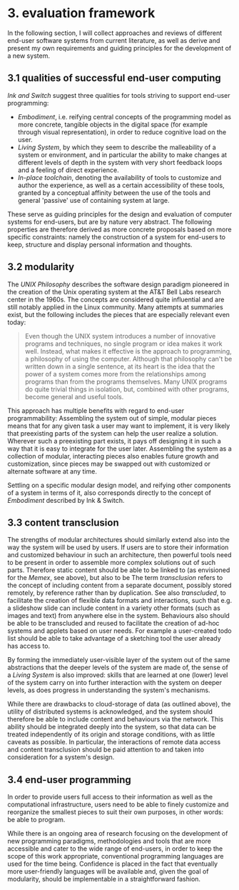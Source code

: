 # 3. evaluation framework

In the following section, I will collect approaches and reviews of different end-user software systems from current
literature, as well as derive and present my own requirements and guiding principles for the development of a new
system.

3.1 qualities of successful end-user computing
----------------------------------------------

*Ink and Switch* suggest three qualities for tools striving to support
end-user programming<mmm-embed path="../references/inkandswitch" wrap="sidenote"></mmm-embed>:

- *Embodiment*, i.e. reifying central concepts of the programming model as more concrete, tangible objects
  in the digital space (for example through visual representation),
  in order to reduce cognitive load on the user.
- *Living System*, by which they seem to describe the malleability of a system or environment,
  and in particular the ability to make changes at different levels of depth in the system with
  very short feedback loops and a feeling of direct experience.
- *In-place toolchain*, denoting the availability of tools to customize and author the experience,
  as well as a certain accessibility of these tools, granted by a conceptual affinity between the
  use of the tools and general 'passive' use of containing system at large. 

These serve as guiding principles for the design and evaluation of computer systems for end-users, but are by nature
very abstract. The following properties are therefore derived as more concrete proposals based on more specific
constraints: namely the construction of a system for end-users to keep, structure and display personal information and
thoughts.

3.2 modularity
--------------

The *UNIX Philosophy*<mmm-embed path="../references/unix" wrap="sidenote"></mmm-embed> describes the software design
paradigm pioneered in the creation of the Unix operating system at the AT&T Bell Labs research center in the 1960s. The
concepts are considered quite influential and are still notably applied in the Linux community. Many attempts at
summaries exist, but the following includes the pieces that are especially relevant even today:

<mmm-embed path="../references/unix" wrap="marginnote"></mmm-embed>
> Even though the UNIX system introduces a number of innovative programs and techniques, no single program or idea makes
> it work well. Instead, what makes it effective is the approach to programming, a philosophy of using the computer.
> Although that philosophy can't be written down in a single sentence, at its heart is the idea that the power of a
> system comes more from the relationships among programs than from the programs themselves. Many UNIX programs do quite
> trivial things in isolation, but, combined with other programs, become general and useful tools.

This approach has multiple benefits with regard to end-user programmability: Assembling the system out of simple,
modular pieces means that for any given task a user may want to implement, it is very likely that preexisting parts
of the system can help the user realize a solution. Wherever such a preexisting part exists, it pays off designing it
in such a way that it is easy to integrate for the user later. Assembling the system as a collection of modular,
interacting pieces also enables future growth and customization, since pieces may be swapped out with customized or
alternate software at any time.

Settling on a specific modular design model, and reifying other components of a system in terms of it, also corresponds
directly to the concept of *Embodiment* described by Ink & Switch.

3.3 content transclusion
------------------------

The strengths of modular architectures should similarly extend also into the way the system will be used by users.
If users are to store their information and customized behaviour in such an architecture, then powerful tools need to be
present in order to assemble more complex solutions out of such parts. Therefore static content should be able to be
linked to (as envisioned for the *Memex*, see above), but also to be <mmm-embed wrap="marginnote"
path="../references/transclusion">The term <i>transclusion</i> refers to the concept of including content from a
separate document, possibly stored remotely, by reference rather than by duplication. See also
</mmm-embed>*transcluded*,
to facilitate the creation of flexible data formats and interactions, such that e.g. a slideshow slide can include
content in a variety other formats (such as images and text) from anywhere else in the system. Behaviours also should be
able to be transcluded and reused to facilitate the creation of ad-hoc systems and applets based on user needs. For
example a user-created todo list should be able to take advantage of a sketching tool the user already has access to.

By forming the immediately user-visible layer of the system out of the same abstractions that the deeper levels of the
system are made of, the sense of a *Living System* is also improved: skills that are learned at one (lower) level of the
system carry on into further interaction with the system on deeper levels, as does progress in understanding the
system's mechanisms.

While there are drawbacks to cloud-storage of data (as outlined above), the utility of distributed systems is
acknowledged, and the system should therefore be able to include content and behaviours via the network.
This ability should be integrated deeply into the system, so that data can be treated independently of its origin and
storage conditions, with as little caveats as possible. In particular, the interactions of remote data access and
content transclusion should be paid attention to and taken into consideration for a system's design.

3.4 end-user programming
------------------------

In order to provide users full access to their information as well as the computational infrastructure,
users need to be able to finely customize and reorganize the smallest pieces to suit their own purposes,
in other words: be able to program.

While there is an ongoing area of research focusing on the development of new programming paradigms, 
methodologies and tools that are more accessible and cater to the wide
range of end-users<mmm-embed path="../references/subtext" wrap="sidenote"></mmm-embed>,
in order to keep the scope of this work appropriate,
conventional programming languages are used for the time being.
Confidence is placed in the fact that eventually more user-friendly languages will be available and,
given the goal of modularity, should be implementable in a straightforward fashion.
